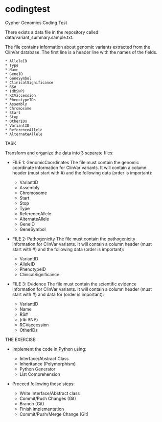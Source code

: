 # codingtest
Cypher Genomics Coding Test

There exists a data file in the repository called data/variant_summary.sample.txt.

The file contains information about genomic variants extracted from the ClinVar database.
The first line is a header line with the names of the fields.

    * AlleleID
    * Type
    * Name
    * GeneID
    * GeneSymbol
    * ClinicalSignificance
    * RS#
    * (dbSNP)
    * RCVaccession
    * PhenotypeIDs
    * Assembly
    * Chromosome
    * Start
    * Stop
    * OtherIDs
    * VariantID
    * ReferenceAllele
    * AlternateAllele


TASK

Transform and organize the data into 3 separate files:

* FILE 1: GenomicCoordinates
The file must contain the genomic coordinate information for ClinVar variants. It will
contain a column header (must start with #) and the following data (order is important):
    * VariantID
    * Assembly
    * Chromosome
    * Start
    * Stop
    * Type
    * ReferenceAllele
    * AlternateAllele
    * GeneID
    * GeneSymbol

* FILE 2: Pathogenicity
The file must contain the pathogenicity information for ClinVar variants.
It will contain a column header (must start with #) and the following data (order is important):

    * VariantID
    * AlleleID
    * PhenotypeID
    * ClinicalSignificance

* FILE 3: Evidence
The file must contain the scientific evidence information for ClinVar variants.
It will contain a column header (must start with #) and data for (order is important):
    * VariantID
    * Name
    * RS#
    * (db SNP)
    * RCVaccession
    * OtherIDs


THE EXERCISE:


* Implement the code in Python using:
    - Interface/Abstract Class
    - Inheritance (Polymorphism)
    - Python Generator
    - List Comprehension

* Proceed following these steps:
    - Write Interface/Abstract class
    - Commit/Push Changes (Git)
    - Branch (Git)
    - Finish implementation
    - Commit/Push/Merge Change (Git)







